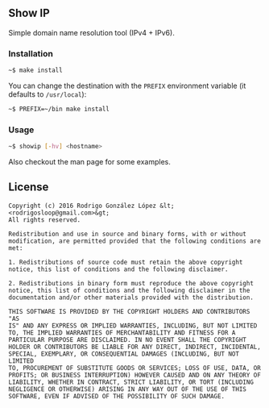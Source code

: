 ## Show IP
Simple domain name resolution tool (IPv4 + IPv6).

### Installation

```sh
~$ make install
```

You can change the destination with the `PREFIX` environment
variable (it defaults to `/usr/local`):

```sh
~$ PREFIX=~/bin make install
```

### Usage

```sh
~$ showip [-hv] <hostname>
```

Also checkout the man page for some examples.

## License

```
Copyright (c) 2016 Rodrigo González López &lt;<rodrigosloop@gmail.com>&gt;
All rights reserved.

Redistribution and use in source and binary forms, with or without
modification, are permitted provided that the following conditions are
met:

1. Redistributions of source code must retain the above copyright
notice, this list of conditions and the following disclaimer.

2. Redistributions in binary form must reproduce the above copyright
notice, this list of conditions and the following disclaimer in the
documentation and/or other materials provided with the distribution.

THIS SOFTWARE IS PROVIDED BY THE COPYRIGHT HOLDERS AND CONTRIBUTORS "AS
IS" AND ANY EXPRESS OR IMPLIED WARRANTIES, INCLUDING, BUT NOT LIMITED
TO, THE IMPLIED WARRANTIES OF MERCHANTABILITY AND FITNESS FOR A
PARTICULAR PURPOSE ARE DISCLAIMED. IN NO EVENT SHALL THE COPYRIGHT
HOLDER OR CONTRIBUTORS BE LIABLE FOR ANY DIRECT, INDIRECT, INCIDENTAL,
SPECIAL, EXEMPLARY, OR CONSEQUENTIAL DAMAGES (INCLUDING, BUT NOT LIMITED
TO, PROCUREMENT OF SUBSTITUTE GOODS OR SERVICES; LOSS OF USE, DATA, OR
PROFITS; OR BUSINESS INTERRUPTION) HOWEVER CAUSED AND ON ANY THEORY OF
LIABILITY, WHETHER IN CONTRACT, STRICT LIABILITY, OR TORT (INCLUDING
NEGLIGENCE OR OTHERWISE) ARISING IN ANY WAY OUT OF THE USE OF THIS
SOFTWARE, EVEN IF ADVISED OF THE POSSIBILITY OF SUCH DAMAGE.
```
